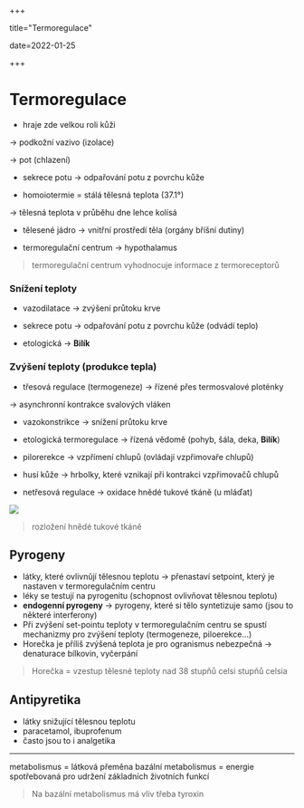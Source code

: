 +++

title="Termoregulace"

date=2022-01-25

+++

# Termoregulace

- hraje zde velkou roli kůži

$\to$ podkožní vazivo (izolace)

$\to$ pot (chlazení)

- sekrece potu $\to$ odpařování potu z povrchu kůže

- homoiotermie = stálá tělesná teplota ($37.1°$)

$\to$ tělesná teplota v průběhu dne lehce kolísá

- tělesené jádro $\to$ vnitřní prostředí těla (orgány bříšní dutiny)

- termoregulační centrum $\to$ hypothalamus

> termoregulační centrum vyhodnocuje informace z termoreceptorů

### Snížení teploty

- vazodilatace $\to$ zvýšení průtoku krve

- sekrece potu $\to$ odpařování potu z povrchu kůže (odvádí teplo)

- etologická $\to$ **Bilík**

### Zvýšení teploty (produkce tepla)

- třesová regulace (termogeneze) $\to$ řízené přes termosvalové ploténky

$\to$ asynchronní kontrakce svalových vláken

- vazokonstrikce $\to$ snížení průtoku krve

- etologická termoregulace $\to$ řízená vědomě (pohyb, šála, deka, **Bilík**)

- pilorerekce $\to$ vzpřímení chlupů (ovládají vzpřimovaře chlupů)

- husí kůže $\to$ hrbolky, které vznikají při kontrakci vzpřimovačů chlupů

- netřesová regulace $\to$ oxidace hnědé tukové tkáně (u mláďat)

![](https://www.wikiskripta.eu/images/thumb/6/66/Hn%C4%9Bd%C3%A1_tukov%C3%A1_tk%C3%A1%C5%88.png/700px-Hn%C4%9Bd%C3%A1_tukov%C3%A1_tk%C3%A1%C5%88.png)

> rozložení hnědé tukové tkáně

## Pyrogeny
- látky, které ovlivnǔjí tělesnou teplotu $\to$ přenastaví setpoint, který je nastaven v termoregulačním centru
- léky se testují na pyrogenitu (schopnost ovlivňovat tělesnou teplotu)
- **endogenní pyrogeny** $\to$ pyrogeny, které si tělo syntetizuje samo (jsou to některé interferony)
- Při zvýšení set-pointu teploty v termoregulačním centru se spustí mechanizmy pro zvýšení teploty (termogeneze, piloerekce...)
- Horečka je příliš zvýšená teplota je pro ogranismus nebezpečná $\to$ denaturace bílkovin, vyčerpání
> Horečka = vzestup tělesné teploty nad $38$ stupňů celsi stupňů celsia

## Antipyretika
- látky snižující tělesnou teplotu
- paracetamol, ibuprofenum
- často jsou to i analgetika  


---
metabolismus = látková přeměna
bazální metabolismus = energie spotřebovaná pro udržení základních životních funkcí
> Na bazální metabolismus má vliv třeba tyroxin
